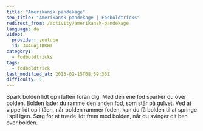 ```yaml
---
title: "Amerikansk pandekage"
seo_title: "Amerikansk pandekage | Fodboldtricks"
redirect_from: /activity/amerikansk-pandekage
language: da
video:
  provider: youtube
  id: 344uAjIKKWI
category:
  - Fodboldtricks
tags:
  - fodboldtrick
last_modified_at: 2013-02-15T08:59:36Z
difficulty: 5
---
```


Spark bolden lidt op i luften foran dig. Med den ene fod sparker du over bolden. Bolden lader du ramme den anden fod, som står på gulvet. Ved at vippe lidt op i tåen, når bolden rammer foden, kan du få bolden til at springe i spil igen. Sørg for at træde lidt frem mod bolden, når du svinger dit ben over bolden.
